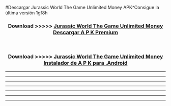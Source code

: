 #Descargar Jurassic World The Game Unlimited Money  APK^Consigue la última versión 1gf8h



<div align="center">
<h3>Download >>>>> <a href="https://es-sites.web.app/?es= Jurassic World The Game Unlimited Money ">Jurassic World The Game Unlimited Money  Descargar A P K Premium</a></h3><br>

<h3>Download >>>>> <a href="https://es-sites.web.app/?es= Jurassic World The Game Unlimited Money ">Jurassic World The Game Unlimited Money  Instalador de A P K para .Android</a></h3>
</div>


----------------------------------------------------------

----------------------------------------------------------

----------------------------------------------------------

----------------------------------------------------------

----------------------------------------------------------

----------------------------------------------------------

----------------------------------------------------------


